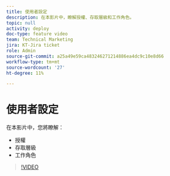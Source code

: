 ```yaml
---
title: 使用者設定
description: 在本影片中，瞭解授權、存取層級和工作角色。
topic: null
activity: deploy
doc-type: feature video
team: Technical Marketing
jira: KT-Jira ticket
role: Admin
source-git-commit: a25a49e59ca483246271214886ea4dc9c10e8d66
workflow-type: tm+mt
source-wordcount: '27'
ht-degree: 11%

---
```


# 使用者設定

在本影片中，您將瞭解：

* 授權
* 存取層級
* 工作角色

>[!VIDEO](https://video.tv.adobe.com/v/335066/?quality=12&learn=on)

